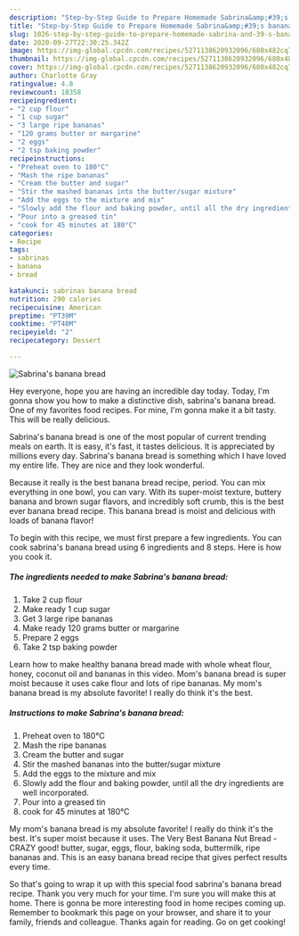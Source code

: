 ```yaml
---
description: "Step-by-Step Guide to Prepare Homemade Sabrina&amp;#39;s banana bread"
title: "Step-by-Step Guide to Prepare Homemade Sabrina&amp;#39;s banana bread"
slug: 1026-step-by-step-guide-to-prepare-homemade-sabrina-and-39-s-banana-bread
date: 2020-09-27T22:30:25.342Z
image: https://img-global.cpcdn.com/recipes/5271138620932096/680x482cq70/sabrinas-banana-bread-recipe-main-photo.jpg
thumbnail: https://img-global.cpcdn.com/recipes/5271138620932096/680x482cq70/sabrinas-banana-bread-recipe-main-photo.jpg
cover: https://img-global.cpcdn.com/recipes/5271138620932096/680x482cq70/sabrinas-banana-bread-recipe-main-photo.jpg
author: Charlotte Gray
ratingvalue: 4.8
reviewcount: 18358
recipeingredient:
- "2 cup flour"
- "1 cup sugar"
- "3 large ripe bananas"
- "120 grams butter or margarine"
- "2 eggs"
- "2 tsp baking powder"
recipeinstructions:
- "Preheat oven to 180°C"
- "Mash the ripe bananas"
- "Cream the butter and sugar"
- "Stir the mashed bananas into the butter/sugar mixture"
- "Add the eggs to the mixture and mix"
- "Slowly add the flour and baking powder, until all the dry ingredients are well incorporated."
- "Pour into a greased tin"
- "cook for 45 minutes at 180°C"
categories:
- Recipe
tags:
- sabrinas
- banana
- bread

katakunci: sabrinas banana bread 
nutrition: 290 calories
recipecuisine: American
preptime: "PT39M"
cooktime: "PT40M"
recipeyield: "2"
recipecategory: Dessert

---
```



![Sabrina&#39;s banana bread](https://img-global.cpcdn.com/recipes/5271138620932096/680x482cq70/sabrinas-banana-bread-recipe-main-photo.jpg)

Hey everyone, hope you are having an incredible day today. Today, I'm gonna show you how to make a distinctive dish, sabrina&#39;s banana bread. One of my favorites food recipes. For mine, I'm gonna make it a bit tasty. This will be really delicious.

Sabrina&#39;s banana bread is one of the most popular of current trending meals on earth. It is easy, it's fast, it tastes delicious. It is appreciated by millions every day. Sabrina&#39;s banana bread is something which I have loved my entire life. They are nice and they look wonderful.

Because it really is the best banana bread recipe, period. You can mix everything in one bowl, you can vary. With its super-moist texture, buttery banana and brown sugar flavors, and incredibly soft crumb, this is the best ever banana bread recipe. This banana bread is moist and delicious with loads of banana flavor!


To begin with this recipe, we must first prepare a few ingredients. You can cook sabrina&#39;s banana bread using 6 ingredients and 8 steps. Here is how you cook it.

<!--inarticleads1-->

##### The ingredients needed to make Sabrina&#39;s banana bread:

1. Take 2 cup flour
1. Make ready 1 cup sugar
1. Get 3 large ripe bananas
1. Make ready 120 grams butter or margarine
1. Prepare 2 eggs
1. Take 2 tsp baking powder


Learn how to make healthy banana bread made with whole wheat flour, honey, coconut oil and bananas in this video. Mom&#39;s banana bread is super moist because it uses cake flour and lots of ripe bananas. My mom&#39;s banana bread is my absolute favorite! I really do think it&#39;s the best. 

<!--inarticleads2-->

##### Instructions to make Sabrina&#39;s banana bread:

1. Preheat oven to 180°C
1. Mash the ripe bananas
1. Cream the butter and sugar
1. Stir the mashed bananas into the butter/sugar mixture
1. Add the eggs to the mixture and mix
1. Slowly add the flour and baking powder, until all the dry ingredients are well incorporated.
1. Pour into a greased tin
1. cook for 45 minutes at 180°C


My mom&#39;s banana bread is my absolute favorite! I really do think it&#39;s the best. It&#39;s super moist because it uses. The Very Best Banana Nut Bread - CRAZY good! butter, sugar, eggs, flour, baking soda, buttermilk, ripe bananas and. This is an easy banana bread recipe that gives perfect results every time. 

So that's going to wrap it up with this special food sabrina&#39;s banana bread recipe. Thank you very much for your time. I'm sure you will make this at home. There is gonna be more interesting food in home recipes coming up. Remember to bookmark this page on your browser, and share it to your family, friends and colleague. Thanks again for reading. Go on get cooking!
